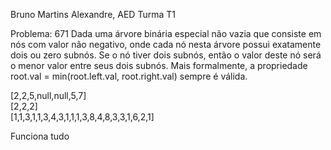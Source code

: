Bruno Martins Alexandre, AED Turma T1

Problema: 671 Dada uma árvore binária especial não vazia que consiste em nós com valor não negativo, onde cada nó nesta árvore possui exatamente dois ou zero subnós. Se o nó tiver dois subnós, então o valor deste nó será o menor valor entre seus dois subnós. Mais formalmente, a propriedade root.val = min(root.left.val, root.right.val) sempre é válida.

[2,2,5,null,null,5,7\] </br>
[2,2,2\]</br>
[1,1,3,1,1,3,4,3,1,1,1,3,8,4,8,3,3,1,6,2,1\]

Funciona tudo
